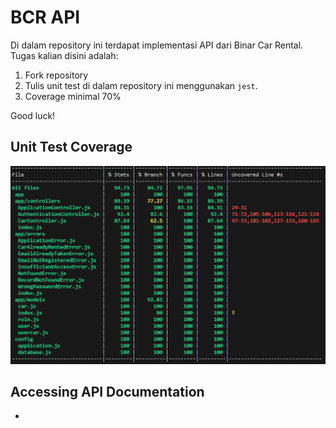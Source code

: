 # BCR API
Di dalam repository ini terdapat implementasi API dari Binar Car Rental.
Tugas kalian disini adalah:
1. Fork repository
2. Tulis unit test di dalam repository ini menggunakan `jest`.
3. Coverage minimal 70%

Good luck!


## Unit Test Coverage

![unit test coverage](hasil_testing.png)

## Accessing API Documentation

-   
